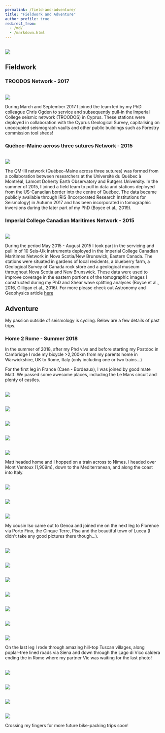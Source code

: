 ```yaml
---
permalink: /field-and-adventure/
title: "Fieldwork and Adventure"
author_profile: true
redirect_from: 
  - /md/
  - /markdown.html
---
```



<br/><img src='/images/swiss_climb.jpeg'>

## Fieldwork

### TROODOS Network - 2017
<br/><img src='/images/Cyprus_TROODOS.png'>

During March and September 2017 I joined the team led by my PhD colleague Chris Ogden to service and subsequently pull-in the Imperial College seismic network (TROODOS) in Cyprus. These stations were deployed in collaboration with the Cyprus Geological Survey, capitalising on unoccupied seismograph vaults and other public buildings such as Forestry commission tool sheds!

### Québec–Maine across three sutures Network - 2015
<br/><img src='/images/Rutgers-QMIII.png'>

The QM-III network (Québec–Maine across three sutures) was formed from a collaboration between researchers at the Université du Québec à Montréal, Lamont Doherty Earth Observatory and Rutgers University. In the summer of 2015, I joined a field team to pull in data and stations deployed from the US-Canadian border into the centre of Québec. The data became publicly available through IRIS (Incorporated Research Institutions for Seismology) in Autumn 2017 and has been incorporated in tomographic inversions during the later part of my PhD (Boyce et al., 2019).

### Imperial College Canadian Maritimes Network - 2015
<br/><img src='/images/Imperial-QMIII.png'>

During the period May 2015 - August 2015 I took part in the servicing and pull in of 10 Seis-Uk Instruments deployed in the Imperial College Canadian Maritimes Network in Nova Scotia/New Brunswick, Eastern Canada. The stations were situated in gardens of local residents, a blueberry farm, a Geological Survey of Canada rock store and a geological museum throughout Nova Scotia and New Brunswick. These data were used to improve coverage in the eastern portions of the tomographic images I constructed during my PhD and Shear wave splitting analyses (Boyce et al., 2016, Gilligan et al., 2016). For more please check out Astronomy and Geophysics article [here](/files/gilligan_2016_aandg_canada.pdf)


## Adventure

My passion outside of seismology is cycling. Below are a few details of past trips. 

### Home 2 Rome - Summer 2018

In the summer of 2018, after my Phd viva and before starting my Postdoc in Cambridge I rode my bicycle >2,200km from my parents home in Warwickshire, UK to Rome, Italy (only including one or two trains...)

For the first leg in France (Caen - Bordeaux), I was joined by good mate Matt. We passed some awesome places, including the Le Mans circuit and plenty of castles.

<br/><img src='/images/H2R_PT1.gif'>

<br/><img src='/images/indianapolis.jpg'>

<br/><img src='/images/mulsane.jpg'>

<br/><img src='/images/angers.jpg'>

<br/><img src='/images/Matt_beach.jpg'>

Matt headed home and I hopped on a train across to Nimes. I headed over Mont Ventoux (1,909m), down to the Mediterranean, and along the coast into Italy.

<br/><img src='/images/H2R_PT2.gif'>

<br/><img src='/images/ventoux.jpg'>

<br/><img src='/images/frejus.jpg'>

My cousin Iso came out to Genoa and joined me on the next leg to Florence via Porto Fino, the Cinque Terre, Pisa and the beautiful town of Lucca (I didn't take any good pictures there though...).

<br/><img src='/images/H2R_PT3.gif'>

<br/><img src='/images/porto_fino.jpg'>

<br/><img src='/images/cinque_terre_1.jpg'>

<br/><img src='/images/cinque_terre_2.jpg'>

<br/><img src='/images/iso_pisa.jpg'>

<br/><img src='/images/al_pisa.jpg'>

<br/><img src='/images/florence.jpg'>

On the last leg I rode through amazing hill-top Tuscan villages, along poplar-tree lined roads via Siena and down through the Lago di Vico caldera ending the in Rome where my partner Vic was waiting for the last photo!

<br/><img src='/images/H2R_PT4.gif'>

<br/><img src='/images/poplars.jpg'>

<br/><img src='/images/siena.jpg'>

<br/><img src='/images/roma.jpg'>

Crossing my fingers for more future bike-packing trips soon!
